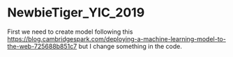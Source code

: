 # NewbieTiger_YIC_2019
First we need to create model following this https://blog.cambridgespark.com/deploying-a-machine-learning-model-to-the-web-725688b851c7 but I change something in the code. 

